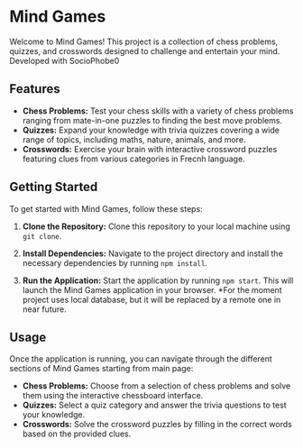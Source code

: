 # Mind Games

Welcome to Mind Games! This project is a collection of chess problems, quizzes, and crosswords designed to challenge and entertain your mind.
Developed with SocioPhobe0

## Features

- **Chess Problems:** Test your chess skills with a variety of chess problems ranging from mate-in-one puzzles to finding the best move problems.
- **Quizzes:** Expand your knowledge with trivia quizzes covering a wide range of topics, including maths, nature, animals, and more.
- **Crosswords:** Exercise your brain with interactive crossword puzzles featuring clues from various categories in Frecnh language.

## Getting Started

To get started with Mind Games, follow these steps:

1. **Clone the Repository:** Clone this repository to your local machine using `git clone`.

2. **Install Dependencies:** Navigate to the project directory and install the necessary dependencies by running `npm install`.

3. **Run the Application:** Start the application by running `npm start`. This will launch the Mind Games application in your browser.
   *For the moment project uses local database, but it will be replaced by a remote one in near future.

## Usage

Once the application is running, you can navigate through the different sections of Mind Games starting from main page:

- **Chess Problems:** Choose from a selection of chess problems and solve them using the interactive chessboard interface.
- **Quizzes:** Select a quiz category and answer the trivia questions to test your knowledge.
- **Crosswords:** Solve the crossword puzzles by filling in the correct words based on the provided clues.
